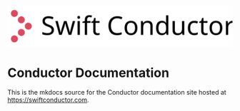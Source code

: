 ![Conductor](docs/img/logo.svg)

# Conductor Documentation

This is the mkdocs source for the Conductor documentation site hosted at https://swiftconductor.com.

